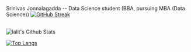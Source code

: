 Srinivas Jonnalagadda -- 
Data Science student (BBA, pursuing MBA (Data Science))
[![GitHub Streak](https://github-readme-streak-stats.herokuapp.com?user=kumawatlalit912&theme=submarine-flowers&border_radius=5&fire=DD701B)](https://git.io/streak-stats)

<br>

<img align="center" src="https://github-readme-stats.vercel.app/api?username=kumawatlalit912&include_all_commits=true&count_private=true&show_icons=true&line_height=20&title_color=7A7ADB&icon_color=2234AE&text_color=D3D3D3&bg_color=0,000000,130F40" alt="lalit's Github Stats">

</br>



[![Top Langs](https://github-readme-stats.vercel.app/api/top-langs/?username=kumawatlalit912&layout=compact&text_color=daf7dc&bg_color=151515)](https://github.com/kumawatlalit912/github-readme-stats)
